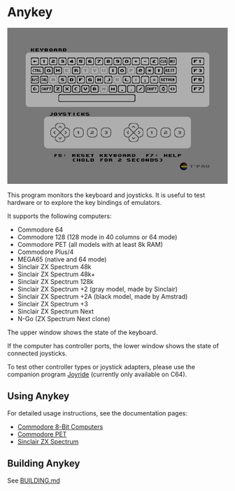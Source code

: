 # Anykey

![Screenshot](screenshot.png)

This program monitors the keyboard and joysticks. It is useful to test hardware or to explore the key bindings of emulators.

It supports the following computers:

- Commodore 64
- Commodore 128 (128 mode in 40 columns or 64 mode)
- Commodore PET (all models with at least 8k RAM)
- Commodore Plus/4
- MEGA65 (native and 64 mode)
- Sinclair ZX Spectrum 48k
- Sinclair ZX Spectrum 48k+
- Sinclair ZX Spectrum 128k
- Sinclair ZX Spectrum +2 (gray model, made by Sinclair)
- Sinclair ZX Spectrum +2A (black model, made by Amstrad)
- Sinclair ZX Spectrum +3
- Sinclair ZX Spectrum Next
- N-Go (ZX Spectrum Next clone)

The upper window shows the state of the keyboard.

If the computer has controller ports, the lower window shows the state of connected joysticks.

To test other controller types or joystick adapters, please use the companion program [Joyride](https://github.com/T-Pau/Joyride) (currently only available on C64).


## Using Anykey

For detailed usage instructions, see the documentation pages:

- [Commodore 8-Bit Computers](Documentation/Commodore.md)
- [Commodore PET](Documentation/Commodore%20PET.md)
- [Sinclair ZX Spectrum](Documentation/ZX%20Spectrum.md)


## Building Anykey

See [BUILDING.md](BUILDING.md)

